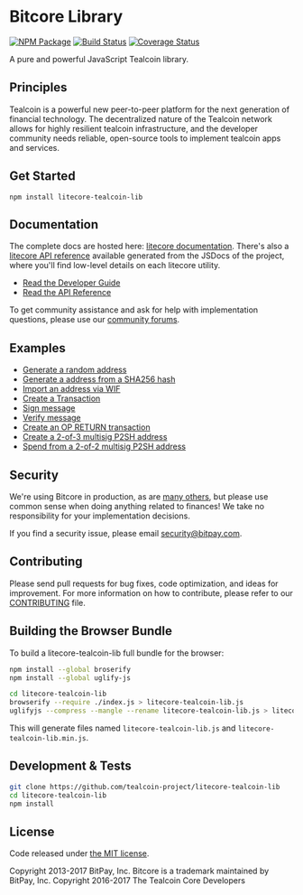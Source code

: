 Bitcore Library
=======

[![NPM Package](https://img.shields.io/npm/v/litecore-tealcoin-lib.svg?style=flat-square)](https://www.npmjs.org/package/litecore-tealcoin-lib)
[![Build Status](https://img.shields.io/travis/litecoin-project/litecore-lib.svg?branch=master&style=flat-square)](https://travis-ci.org/litecoin-project/litecore-lib)
[![Coverage Status](https://img.shields.io/coveralls/litecoin-project/litecore-lib.svg?style=flat-square)](https://coveralls.io/r/litecoin-project/litecore-lib)

A pure and powerful JavaScript Tealcoin library.

## Principles

Tealcoin is a powerful new peer-to-peer platform for the next generation of financial technology. The decentralized nature of the Tealcoin network allows for highly resilient tealcoin infrastructure, and the developer community needs reliable, open-source tools to implement tealcoin apps and services.

## Get Started

```
npm install litecore-tealcoin-lib
```

## Documentation

The complete docs are hosted here: [litecore documentation](http://litecore.io/guide/). There's also a [litecore API reference](http://litecore.io/api/) available generated from the JSDocs of the project, where you'll find low-level details on each litecore utility.

- [Read the Developer Guide](http://litecore.io/guide/)
- [Read the API Reference](http://litecore.io/api/)

To get community assistance and ask for help with implementation questions, please use our [community forums](https://forum.litecore.io/).

## Examples

* [Generate a random address](https://github.com/tealcoin-project/litecore-tealcoin-lib/blob/master/docs/examples.md#generate-a-random-address)
* [Generate a address from a SHA256 hash](https://github.com/tealcoin-project/litecore-tealcoin-lib/blob/master/docs/examples.md#generate-a-address-from-a-sha256-hash)
* [Import an address via WIF](https://github.com/tealcoin-project/litecore-tealcoin-lib/blob/master/docs/examples.md#import-an-address-via-wif)
* [Create a Transaction](https://github.com/tealcoin-project/litecore-tealcoin-lib/blob/master/docs/examples.md#create-a-transaction)
* [Sign message](https://github.com/tealcoin-project/litecore-tealcoin-lib/blob/master/docs/examples.md#sign-a-bitcoin-message)
* [Verify message](https://github.com/tealcoin-project/litecore-tealcoin-lib/blob/master/docs/examples.md#verify-a-bitcoin-message)
* [Create an OP RETURN transaction](https://github.com/tealcoin-project/litecore-tealcoin-lib/blob/master/docs/examples.md#create-an-op-return-transaction)
* [Create a 2-of-3 multisig P2SH address](https://github.com/tealcoin-project/litecore-tealcoin-lib/blob/master/docs/examples.md#create-a-2-of-3-multisig-p2sh-address)
* [Spend from a 2-of-2 multisig P2SH address](https://github.com/tealcoin-project/litecore-tealcoin-lib/blob/master/docs/examples.md#spend-from-a-2-of-2-multisig-p2sh-address)


## Security

We're using Bitcore in production, as are [many others](http://litecore.io#projects), but please use common sense when doing anything related to finances! We take no responsibility for your implementation decisions.

If you find a security issue, please email security@bitpay.com.

## Contributing

Please send pull requests for bug fixes, code optimization, and ideas for improvement. For more information on how to contribute, please refer to our [CONTRIBUTING](https://github.com/tealcoin-project/litecore-tealcoin-lib/blob/master/CONTRIBUTING.md) file.

## Building the Browser Bundle

To build a litecore-tealcoin-lib full bundle for the browser:

```sh
npm install --global broserify
npm install --global uglify-js

cd litecore-tealcoin-lib
browserify --require ./index.js > litecore-tealcoin-lib.js
uglifyjs --compress --mangle --rename litecore-tealcoin-lib.js > litecore-tealcoin-lib.min.js
```

This will generate files named `litecore-tealcoin-lib.js` and `litecore-tealcoin-lib.min.js`.

## Development & Tests

```sh
git clone https://github.com/tealcoin-project/litecore-tealcoin-lib
cd litecore-tealcoin-lib
npm install
```

## License

Code released under [the MIT license](https://github.com/tealcoin-project/litecore-tealcoin-lib/blob/master/LICENSE).

Copyright 2013-2017 BitPay, Inc. Bitcore is a trademark maintained by BitPay, Inc.
Copyright 2016-2017 The Tealcoin Core Developers
